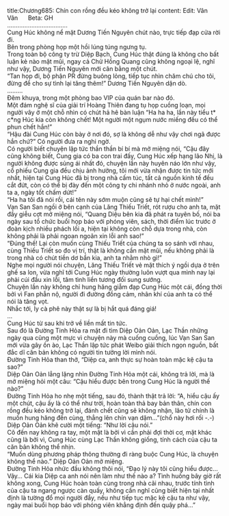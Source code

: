 title:Chương685: Chín con rồng đều kéo không trở lại
content:
Edit: Vân Vân      Beta: GH<br>……………………………..<br>Cung Húc không nể mặt Dương Tiến Nguyên chút nào, trực tiếp đạp cửa rời đi.<br>Bên trong phòng họp một hồi lúng túng ngưng tụ.<br>Trong toàn bộ công ty trừ Diệp Bạch, Cung Húc thật đúng là không cho bất luận kẻ nào mặt mũi, ngay cả Chử Hồng Quang cũng không ngoại lệ, nghĩ như vậy, Dương Tiến Nguyên mới cân bằng một chút.<br>“Tan họp đi, bộ phận PR đừng buông lỏng, tiếp tục nhìn chăm chú cho tôi, đừng để cho sự tình lại tăng thêm!” Dương Tiến Nguyên dặn dò.<br>………<br>Đêm khuya, trong một phòng bao VIP của quán bar nào đó.<br>Một đám nghệ sĩ của giải trí Hoàng Thiên đang tụ họp cuồng loạn, mọi người vây ở một chỗ nhìn có chút hả hê bàn luận “Ha ha ha, lần này tiểu t* c*ng Húc kia còn không chết! Một người một ngụm nước miếng đều có thể phun chết hắn!”<br>“Hậu đài Cung Húc còn bày ở nơi đó, sợ là không dễ như vậy chơi ngã được hắn chứ?” Có người đưa ra nghi ngờ.<br>Có người biết chuyện lập tức thần thần bí bí mà mở miệng nói, “Cậu đây cũng không biết, Cung gia có ba con trai đấy, Cung Húc xếp hạng lão Nhị, là người không được sủng ái nhất đó, chuyện lần này huyên náo lớn như vậy, cổ phiếu Cung gia đều chịu ảnh hưởng, tôi mới vừa nhận được tin tức mới nhất, hiện tại Cung Húc đã bị trong nhà cấm túc, tất cả nguồn kinh tế đều cắt đứt, còn có thể bị đày đến một công ty chi nhánh nhỏ ở nước ngoài, anh ta a, ngày tốt chấm dứt!”<br>“Ha ha tôi đã nói rồi, cái tên này sớm muộn cũng sẽ tự hại chết mình!”<br>Vạn San San ngồi ở bên cạnh của Lăng Thiếu Triết, rót rượu cho anh ta, mặt đầy giễu cợt mở miệng nói, “Quang Diệu bên kia đã phát ra tuyên bố, nói ba ngày sau tổ chức buổi họp báo với phóng viên, sách, thời điểm lúc trước ở đoàn kịch nhiều phách lối a, hiện tại không còn chỗ dựa trong nhà, còn không phải là phải ngoan ngoãn xin lỗi anh sao!”<br>“Đúng thế! Lại còn muốn cùng Thiếu Triết của chúng ta so sánh với nhau, cùng Thiếu Triết so đo vị trí, thật là không cần mặt mũi, nếu không phải là trong nhà có chút tiền dơ bẩn kia, anh ta nhằm nhò gì!”<br>Nghe mọi người nói chuyện, Lăng Thiếu Triết vẻ mặt thích ý ngồi dựa ở trên ghế sa lon, vừa nghĩ tới Cung Húc ngày thường luôn vượt qua mình nay lại phải cúi đầu xin lỗi, tâm tình liền tương đối sung sướng.<br>Chuyện lần này không chỉ hung hăng giẫm đạp Cung Húc một cái, đồng thời bởi vì Fan phẫn nộ, người đi đường đồng cảm, nhân khí của anh ta có thể nói là tăng vọt.<br>Nhắc tới, ly cà phê này thật sự là bị hắt quá đáng giá!<br>…<br>Cung Húc từ sau khi trở về liền mất tin tức.<br>Sau đó là Đường Tinh Hỏa ra mặt đi tìm Diệp Oản Oản, Lạc Thần những ngày qua cũng một mực vì chuyện này mà cuống cuồng, lúc Vạn San San mới vừa gây ồn ào, Lạc Thần lập tức phát Weibo giải thích ngọn nguồn, bất đắc dĩ căn bản không có người tin tưởng lời mình nói.<br>Đường Tinh Hỏa than thở, “Diệp ca, anh thực sự hoàn toàn mặc kệ cậu ta sao?”<br>Diệp Oản Oản lẳng lặng nhìn Đường Tinh Hỏa một cái, không trả lời, mà là mở miệng hỏi một câu: “Cậu hiểu được bên trong Cung Húc là người thế nào?”<br>Đường Tinh Hỏa ho nhẹ một tiếng, sau đó, thành thật trả lời: “A, hiểu cậu ấy một chút, cậu ấy là có thể như trời, hoàn toàn thả bay bản thân, chín con rồng đều kéo không trở lại, đánh chết cũng sẽ không nhận, lão tử chính là muốn hung hăng đến cùng, thẳng lên chín vạn dặm…”(chổ này hơi rối -.-)<br>Diệp Oản Oản khẽ cười một tiếng: “Như lời cậu nói.”<br>Cô đến nay không ra tay, một mặt là bởi vì cần phải đợi thời cơ, mặt khác cũng là bởi vì, Cung Húc cùng Lạc Thần không giống, tính cách của cậu ta căn bản không thể nhịn.<br>“Muốn dùng phương pháp thông thường đi ràng buộc Cung Húc, là chuyện không thể nào.” Diệp Oản Oản mở miệng.<br>Đường Tinh Hỏa nhức đầu không thôi nói, “Đạo lý này tôi cũng hiểu được… Vậy… Cái kia Diệp ca anh nói nên làm như thế nào a? Tình huống bây giờ rất không xong, Cung Húc hoàn toàn cùng trong nhà cãi nhau, trước tính tình của cậu ta ngang ngược càn quấy, không cần nghĩ cũng biết hiện tại nhất định là tường đổ mọi người đẩy, nếu như tiếp tục mặc kệ cậu ta như vậy, ngày mai buổi họp báo với phóng viên khẳng định đến quậy phá…”